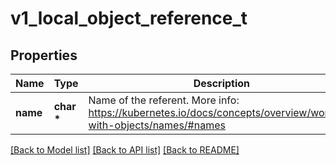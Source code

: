 # v1_local_object_reference_t

## Properties
Name | Type | Description | Notes
------------ | ------------- | ------------- | -------------
**name** | **char \*** | Name of the referent. More info: https://kubernetes.io/docs/concepts/overview/working-with-objects/names/#names | [optional] 

[[Back to Model list]](../README.md#documentation-for-models) [[Back to API list]](../README.md#documentation-for-api-endpoints) [[Back to README]](../README.md)


